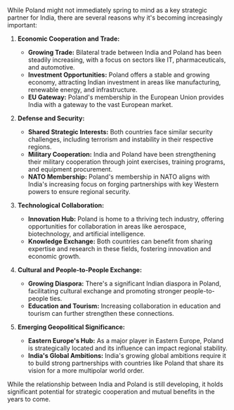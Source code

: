 While Poland might not immediately spring to mind as a key strategic partner for India, there are several reasons why it's becoming increasingly important:

1. **Economic Cooperation and Trade:** 
    * **Growing Trade:** Bilateral trade between India and Poland has been steadily increasing, with a focus on sectors like IT, pharmaceuticals, and automotive.
    * **Investment Opportunities:** Poland offers a stable and growing economy, attracting Indian investment in areas like manufacturing, renewable energy, and infrastructure.
    * **EU Gateway:** Poland's membership in the European Union provides India with a gateway to the vast European market.

2. **Defense and Security:**
    * **Shared Strategic Interests:** Both countries face similar security challenges, including terrorism and instability in their respective regions.
    * **Military Cooperation:** India and Poland have been strengthening their military cooperation through joint exercises, training programs, and equipment procurement.
    * **NATO Membership:** Poland's membership in NATO aligns with India's increasing focus on forging partnerships with key Western powers to ensure regional security.

3. **Technological Collaboration:**
    * **Innovation Hub:** Poland is home to a thriving tech industry, offering opportunities for collaboration in areas like aerospace, biotechnology, and artificial intelligence.
    * **Knowledge Exchange:** Both countries can benefit from sharing expertise and research in these fields, fostering innovation and economic growth.

4. **Cultural and People-to-People Exchange:**
    * **Growing Diaspora:** There's a significant Indian diaspora in Poland, facilitating cultural exchange and promoting stronger people-to-people ties.
    * **Education and Tourism:**  Increasing collaboration in education and tourism can further strengthen these connections.

5. **Emerging Geopolitical Significance:**
    * **Eastern Europe's Hub:** As a major player in Eastern Europe, Poland is strategically located and its influence can impact regional stability.
    * **India's Global Ambitions:**  India's growing global ambitions require it to build strong partnerships with countries like Poland that share its vision for a more multipolar world order.

While the relationship between India and Poland is still developing, it holds significant potential for strategic cooperation and mutual benefits in the years to come. 
